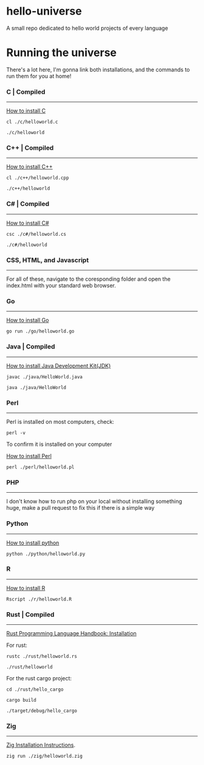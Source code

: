 # hello-universe
A small repo dedicated to hello world projects of every language

# Running the universe
There's a lot here, I'm gonna link both installations, and the commands to run them for you at home!

### C | Compiled
---
[How to install C](https://learn.microsoft.com/en-us/cpp/build/walkthrough-compile-a-c-program-on-the-command-line?view=msvc-170)

`cl ./c/helloworld.c`

`./c/helloworld`

### C++ | Compiled
---
[How to install C++](https://learn.microsoft.com/en-us/cpp/build/walkthrough-compile-a-c-program-on-the-command-line?view=msvc-170)

`cl ./c++/helloworld.cpp`

`./c++/helloworld`

### C# | Compiled
---
[How to install C#](https://www.geeksforgeeks.org/how-to-execute-c-sharp-program-on-cmd-command-line/)

`csc ./c#/helloworld.cs`

`./c#/helloworld`

### CSS, HTML, and Javascript
---
For all of these, navigate to the coresponding folder and open the index.html with your standard web browser.

### Go
---
[How to install Go](https://go.dev/doc/install)

`go run ./go/helloworld.go`

### Java | Compiled
---
[How to install Java Development Kit(JDK)](https://docs.oracle.com/en/java/javase/21/install/installation-jdk-microsoft-windows-platforms.html#GUID-A740535E-9F97-448C-A141-B95BF1688E6F)

`javac ./java/HelloWorld.java`

`java ./java/HelloWorld`

### Perl
---
Perl is installed on most computers, check:

`perl -v`

To confirm it is installed on your computer

[How to install Perl](https://www.perl.org/get.html)

`perl ./perl/helloworld.pl`

### PHP
---
I don't know how to run php on your local without installing something huge, make a pull request to fix this if there is a simple way

### Python
---
[How to install python](https://wiki.python.org/moin/BeginnersGuide/Download)

`python ./python/helloworld.py`

### R
---
[How to install R](https://www.dataquest.io/blog/installing-r-on-your-computer/)

`Rscript ./r/helloworld.R`

### Rust | Compiled
---
[Rust Programming Language Handbook: Installation](https://doc.rust-lang.org/book/ch01-01-installation.html)

For rust:

`rustc ./rust/helloworld.rs`

`./rust/helloworld`

For the rust cargo project:

`cd ./rust/hello_cargo`

`cargo build`

`./target/debug/hello_cargo`

### Zig
---
[Zig Installation Instructions](https://ziglang.org/learn/getting-started/).

`zig run ./zig/helloworld.zig`